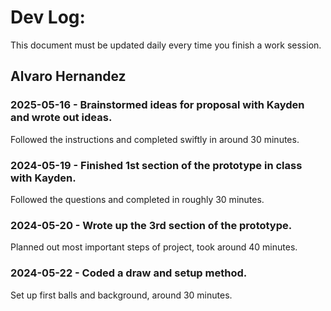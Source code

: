# Dev Log:

This document must be updated daily every time you finish a work session.

## Alvaro Hernandez

### 2025-05-16 - Brainstormed ideas for proposal with Kayden and wrote out ideas.
Followed the instructions and completed swiftly in around 30 minutes.

### 2024-05-19 - Finished 1st section of the prototype in class with Kayden.
Followed the questions and completed in roughly 30 minutes.

### 2024-05-20 - Wrote up the 3rd section of the prototype.
Planned out most important steps of project, took around 40 minutes.

### 2024-05-22 - Coded a draw and setup method.
Set up first balls and background, around 30 minutes.
